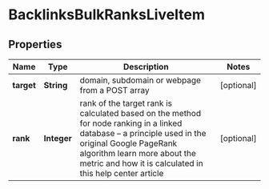 

# BacklinksBulkRanksLiveItem


## Properties

| Name | Type | Description | Notes |
|------------ | ------------- | ------------- | -------------|
|**target** | **String** | domain, subdomain or webpage from a POST array |  [optional] |
|**rank** | **Integer** | rank of the target rank is calculated based on the method for node ranking in a linked database – a principle used in the original Google PageRank algorithm learn more about the metric and how it is calculated in this help center article |  [optional] |



